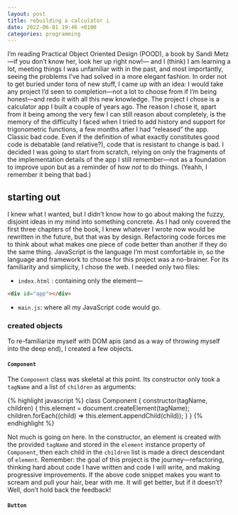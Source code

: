```yaml
---
layout: post
title: rebuilding a calculator i
date: 2022-06-01 19:46 +0100
categories: programming
---
```


I’m reading Practical Object Oriented Design (POOD), a book by Sandi Metz—if you don’t know her, look her up right now!— and I (think) I am learning a lot, meeting things I was unfamiliar with in the past, and most importantly, seeing the problems I’ve had solved in a more elegant fashion. In order not to get buried under tons of new stuff, I came up with an idea: I would take any project I’d seen to completion—not a lot to choose from if I’m being honest—and redo it with all this new knowledge.
The project I chose is a calculator app I built a couple of years ago. The reason I chose it, apart from it being among the very few I can still reason about completely, is the memory of the difficulty I faced when I tried to add history and support for trigonometric functions, a few months after I had “released” the app. Classic bad code. Even if the definition of what exactly constitutes good code is debatable (and relative?), code that is resistant to change is bad.
I decided I was going to start from scratch, relying on only the fragments of the implementation details of the app I still remember—not as a foundation to improve upon but as a reminder of how _not_ to do things. (Yeahh, I remember it being that bad.)

## starting out

I knew what I wanted, but I didn’t know how to go about making the fuzzy, disjoint ideas in my mind into something concrete. As I had only covered the first three chapters of the book, I knew whatever I wrote now would be rewritten in the future, but that was by design. Refactoring code forces me to think about what makes one piece of code better than another if they do the same thing.
JavaScript is the language I’m most comfortable in, so the language and framework to choose for this project was a no-brainer. For its familiarity and simplicity, I chose the web. I needed only two files:

- `index.html` : containing only the element—

```html
<div id="app"></div>
```

- `main.js`: where all my JavaScript code would go.

### created objects

To re-familiarize myself with DOM apis (and as a way of throwing myself into the deep end), I created a few objects.

#### `Component`

The `Component` class was skeletal at this point. Its constructor only took a `tagName` and a list of `children` as arguments:

{% highlight javascript %}
class Component {
constructor(tagName, children) {
this.element = document.createElement(tagName);
children.forEach((child) => this.element.appendChild(child));
}
}
{% endhighlight %}

Not much is going on here. In the constructor, an element is created with the provided `tagName` and stored in the `element` instance property of `Component`, then each child in the `children` list is made a direct descendant of `element`.
Remember: the goal of this project is the journey—refactoring, thinking hard about code I have written and code I will write, and making progressive improvements. If the above code snippet makes you want to scream and pull your hair, bear with me. It will get better, but if it doesn’t? Well, don’t hold back the feedback!

#### `Button`
